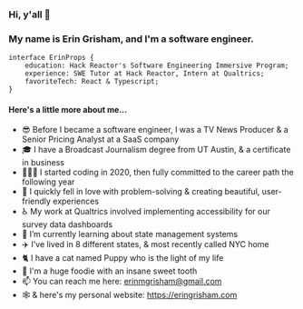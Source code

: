 ### Hi, y'all 👋

### My name is Erin Grisham, and I'm a software engineer. 

    interface ErinProps {
        education: Hack Reactor's Software Engineering Immersive Program;
        experience: SWE Tutor at Hack Reactor, Intern at Qualtrics;
        favoriteTech: React & Typescript;
    }

#### Here's a little more about me...
- 😎  Before I became a software engineer, I was a TV News Producer & a Senior Pricing Analyst at a SaaS company
- 🎓  I have a Broadcast Journalism degree from UT Austin, & a certificate in business
- 🏃🏼‍♀️  I started coding in 2020, then fully committed to the career path the following year
- 💖  I quickly fell in love with problem-solving & creating beautiful, user-friendly experiences
- ♿️  My work at Qualtrics involved implementing accessibility for our survey data dashboards
- 🌱  I’m currently learning about state management systems
- ✈️  I've lived in 8 different states, & most recently called NYC home
- 🐈  I have a cat named Puppy who is the light of my life
- 🍩  I'm a huge foodie with an insane sweet tooth
- 📫  You can reach me here: erinmgrisham@gmail.com
- 🕸  & here's my personal website: https://eringrisham.com

